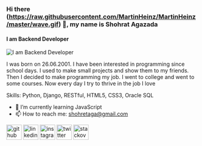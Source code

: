 ### Hi there (https://raw.githubusercontent.com/MartinHeinz/MartinHeinz/master/wave.gif) 👋, my name is Shohrat Agazada
#### I am Backend Developer
![I am Backend Developer](https://raw.githubusercontent.com/saadeghi/saadeghi/master/dino.gif)

I was born on 26.06.2001. I have been interested in programming since school days. I used to make small projects and show them to my friends. Then I decided to make programming my job. I went to college and went to some courses. Now every day I try to thrive in the job I love

Skills: Python, Django, RESTful, HTML5, CSS3, Oracle SQL

- 🌱 I’m currently learning JavaScript 
- 📫 How to reach me: shohretaga@gmail.com 


[<img src='https://cdn.jsdelivr.net/npm/simple-icons@3.0.1/icons/github.svg' alt='github' height='40'>](https://github.com/sohretaga)  [<img src='https://cdn.jsdelivr.net/npm/simple-icons@3.0.1/icons/linkedin.svg' alt='linkedin' height='40'>](https://www.linkedin.com/in/sohretaga/)  [<img src='https://cdn.jsdelivr.net/npm/simple-icons@3.0.1/icons/instagram.svg' alt='instagram' height='40'>](https://www.instagram.com/sohretaga/)  [<img src='https://cdn.jsdelivr.net/npm/simple-icons@3.0.1/icons/twitter.svg' alt='twitter' height='40'>](https://twitter.com/sohretaga)  [<img src='https://cdn.jsdelivr.net/npm/simple-icons@3.0.1/icons/stackoverflow.svg' alt='stackoverflow' height='40'>](https://stackoverflow.com/users/18408844/sohretaga)  

